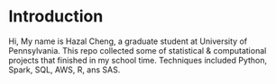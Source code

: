 # Introduction
Hi,
My name is Hazal Cheng, a graduate student at University of Pennsylvania. 
This repo collected some of statistical & computational projects that finished in my school time.
Techniques included Python, Spark, SQL, AWS, R, ans SAS.
